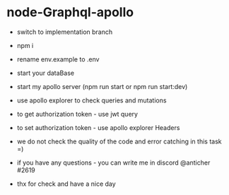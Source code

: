 # node-Graphql-apollo

- switch to implementation branch

- npm i

- rename env.example to .env

- start your dataBase

- start my apollo server (npm run start or npm run start:dev)

- use apollo explorer to check queries and mutations

- to get authorization token - use jwt query

- to set authorization token - use apollo explorer Headers

- we do not check the quality of the code and error catching in this task =)

- if you have any questions - you can write me in discord @anticher #2619

- thx for check and have a nice day
